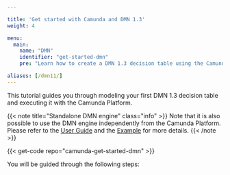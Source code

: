 ```yaml
---

title: 'Get started with Camunda and DMN 1.3'
weight: 4

menu:
  main:
    name: "DMN"
    identifier: "get-started-dmn"
    pre: "Learn how to create a DMN 1.3 decision table using the Camunda Modeler. Package it as a web application and deploy it to an Apache Tomcat Server."

aliases: [/dmn11/]
---
```


This tutorial guides you through modeling your first DMN 1.3 decision table and executing it with the Camunda Platform.

{{< note title="Standalone DMN engine" class="info" >}}
Note that it is also possible to use the DMN engine independently from the Camunda Platform. Please refer to the [User Guide](/manual/latest/user-guide/dmn-engine/embed/) and the [Example](https://github.com/camunda/camunda-bpm-examples/tree/master/dmn-engine/dmn-engine-java-main-method) for more details.
{{< /note >}}

{{< get-code repo="camunda-get-started-dmn" >}}

You will be guided through the following steps:
